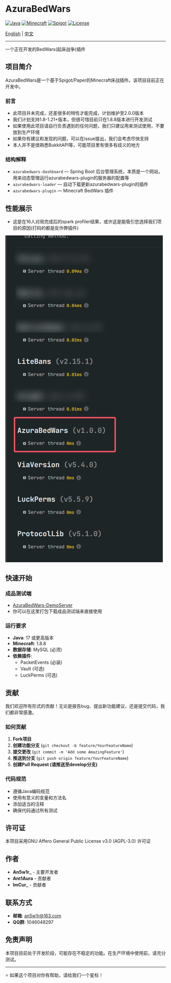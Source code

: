 # AzuraBedWars

[![Java](https://img.shields.io/badge/Java-17+-orange.svg)](https://www.oracle.com/java/)
[![Minecraft](https://img.shields.io/badge/Minecraft-1.8+-green.svg)](https://www.minecraft.net/)
[![Spigot](https://img.shields.io/badge/Spigot-API-blue.svg)](https://www.spigotmc.org/)
[![License](https://img.shields.io/badge/License-AGPL--3.0-blue.svg)](https://www.gnu.org/licenses/agpl-3.0)

[English](README.md) | [中文](README_CN.md)

---

一个正在开发的BedWars(起床战争)插件

## 项目简介

AzuraBedWars是一个基于Spigot/Paper的Minecraft床战插件。该项目目前正在开发中。

### 前言

- 此项目并未完成，还差很多的特性才能完成，计划维护至2.0.0版本
- 我们计划支持1.8-1.21+版本，但很可惜目前只在1.8.8版本进行开发测试
- 如果使用此项目请自行负责遇到的任何问题，我们只建议用来测试使用，不要放到生产环境
- 如果你有建议和发现的问题，可以在issue提出，我们会考虑尽快支持
- 本人并不是很熟悉BukkitAPI等，可能项目里有很多有歧义的地方

### 结构解释

- `azurabedwars-dashboard` — Spring Boot 后台管理系统，本质是一个网站，用来动态管理运行azurabedwars-plugin的服务器的配置等
- `azurabedwars-loader` — 自动下载更新azurabedwars-plugin的插件
- `azurabedwars-plugin` — Minecraft BedWars 插件

## 性能展示

- 这是在16人对局完成后的spark profiler结果，或许这是能吸引您选择我们项目的原因(打码的都是反作弊插件)

![性能测试结果](image/spark.png)

## 快速开始

### 成品测试端

- [AzuraBedWars-DemoServer](https://github.com/MindsMaster/AzuraBedWars-DemoServer)
- 你可以在这里打包下载成品测试端来直接使用

### 运行要求

- **Java**: 17 或更高版本
- **Minecraft**: 1.8.8
- **数据存储**: MySQL (必须)
- **依赖插件**:
    - PacketEvents (必装)
    - Vault (可选)
    - LuckPerms (可选)

## 贡献

我们欢迎所有形式的贡献！无论是报告bug、提出新功能建议，还是提交代码，我们都非常感激。

### 如何贡献

1. **Fork项目**
2. **创建功能分支** (`git checkout -b feature/YourFeatureName`)
3. **提交更改** (`git commit -m 'Add some AmazingFeature'`)
4. **推送到分支** (`git push origin feature/YourFeatureName`)
5. **创建Pull Request (请推送至develop分支)**

### 代码规范

- 遵循Java编码规范
- 使用有意义的变量和方法名
- 添加适当的注释
- 确保代码通过所有测试

## 许可证

本项目采用GNU Affero General Public License v3.0 (AGPL-3.0) 许可证

## 作者

- **An5w1r_** - 主要开发者
- **Ant1Aura** - 贡献者
- **ImCur_** - 贡献者

## 联系方式

- **邮箱**: an5w1r@163.com
- **QQ群**: 1046048297

## 免责声明

本项目目前处于开发阶段，可能存在不稳定的功能。在生产环境中使用前，请充分测试。

---

⭐ 如果这个项目对你有帮助，请给我们一个星标！ 
